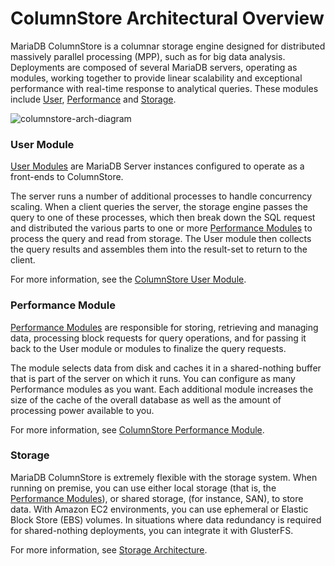 # ColumnStore Architectural Overview

MariaDB ColumnStore is a columnar storage engine designed for distributed massively parallel processing (MPP), such as for big data analysis.  Deployments are composed of several MariaDB servers, operating as modules, working together to provide linear scalability and exceptional performance with real-time response to analytical queries.  These modules include [User](#user-module), [Performance](#performance-module) and [Storage](#storage).

<img src="/kb/en/columnstore-architectural-overview/+image/columnstore-arch-diagram" alt="columnstore-arch-diagram" title="columnstore-arch-diagram">

### User Module

[User Modules](/columns-storage-engines-and-plugins/storage-engines/mariadb-columnstore/columnstore-architecture/columnstore-user-module/) are MariaDB Server instances configured to operate as a front-ends to ColumnStore.

The server runs a number of additional processes to handle concurrency scaling.  When a client queries the server, the storage engine passes the query to one of these processes, which then break down the SQL request and distributed the various parts to one or more [Performance Modules](#performance-module) to process the query and read from storage.  The User module then collects the query results and assembles them into the result-set to return to the client.

For more information, see the [ColumnStore User Module](/columns-storage-engines-and-plugins/storage-engines/mariadb-columnstore/columnstore-architecture/columnstore-user-module/).

### Performance Module

[Performance Modules](/columns-storage-engines-and-plugins/storage-engines/mariadb-columnstore/columnstore-architecture/columnstore-performance-module/) are responsible for storing, retrieving and managing data, processing block requests for query operations, and for passing it back to the User module or modules to finalize the query requests.

The module selects data from disk and caches it in a shared-nothing buffer that is part of the server on which it runs.  You can configure as many Performance modules as you want.  Each additional module increases the size of the cache of the overall database as well as the amount of processing power available to you.

For more information, see [ColumnStore Performance Module](/columns-storage-engines-and-plugins/storage-engines/mariadb-columnstore/columnstore-architecture/columnstore-performance-module/).

### Storage

MariaDB ColumnStore is extremely flexible with the storage system.  When running on premise, you can use either local storage (that is, the [Performance Modules](#performance-module)), or shared storage, (for instance, SAN), to store data.  With Amazon EC2 environments, you can use ephemeral or Elastic Block Store (EBS) volumes.  In situations where data redundancy is required for shared-nothing deployments, you can integrate it with GlusterFS.

For more information, see [Storage Architecture](/columns-storage-engines-and-plugins/storage-engines/mariadb-columnstore/columnstore-architecture/columnstore-storage-architecture/).